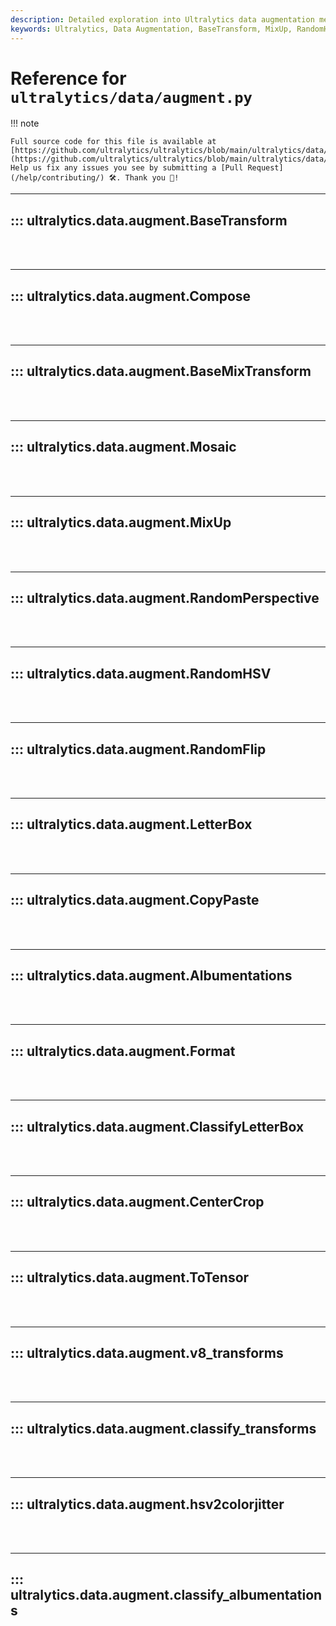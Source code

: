 ```yaml
---
description: Detailed exploration into Ultralytics data augmentation methods including BaseTransform, MixUp, LetterBox, ToTensor, and more for enhancing model performance.
keywords: Ultralytics, Data Augmentation, BaseTransform, MixUp, RandomHSV, LetterBox, Albumentations, classify_transforms, classify_albumentations
---
```


# Reference for `ultralytics/data/augment.py`

!!! note

    Full source code for this file is available at [https://github.com/ultralytics/ultralytics/blob/main/ultralytics/data/augment.py](https://github.com/ultralytics/ultralytics/blob/main/ultralytics/data/augment.py). Help us fix any issues you see by submitting a [Pull Request](/help/contributing/) 🛠️. Thank you 🙏!

---
## ::: ultralytics.data.augment.BaseTransform
<br><br>

---
## ::: ultralytics.data.augment.Compose
<br><br>

---
## ::: ultralytics.data.augment.BaseMixTransform
<br><br>

---
## ::: ultralytics.data.augment.Mosaic
<br><br>

---
## ::: ultralytics.data.augment.MixUp
<br><br>

---
## ::: ultralytics.data.augment.RandomPerspective
<br><br>

---
## ::: ultralytics.data.augment.RandomHSV
<br><br>

---
## ::: ultralytics.data.augment.RandomFlip
<br><br>

---
## ::: ultralytics.data.augment.LetterBox
<br><br>

---
## ::: ultralytics.data.augment.CopyPaste
<br><br>

---
## ::: ultralytics.data.augment.Albumentations
<br><br>

---
## ::: ultralytics.data.augment.Format
<br><br>

---
## ::: ultralytics.data.augment.ClassifyLetterBox
<br><br>

---
## ::: ultralytics.data.augment.CenterCrop
<br><br>

---
## ::: ultralytics.data.augment.ToTensor
<br><br>

---
## ::: ultralytics.data.augment.v8_transforms
<br><br>

---
## ::: ultralytics.data.augment.classify_transforms
<br><br>

---
## ::: ultralytics.data.augment.hsv2colorjitter
<br><br>

---
## ::: ultralytics.data.augment.classify_albumentations
<br><br>
